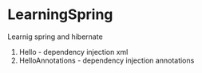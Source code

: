 # LearningSpring
Learnig spring and hibernate
1. Hello - dependency injection xml
2. HelloAnnotations - dependency injection annotations

